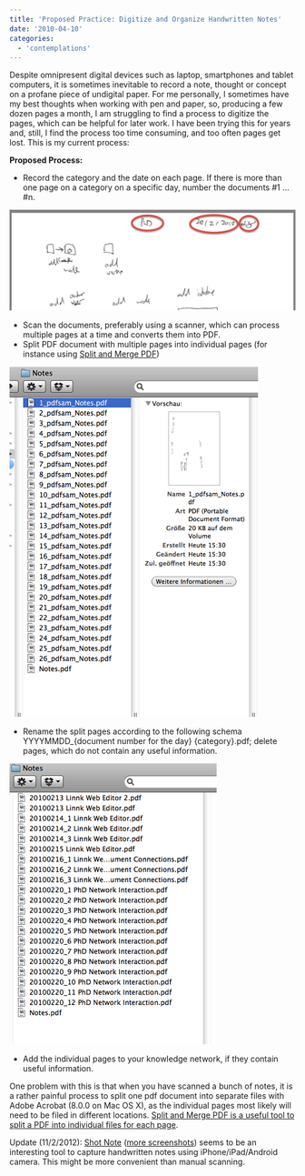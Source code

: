 ```yaml
---
title: 'Proposed Practice: Digitize and Organize Handwritten Notes'
date: '2010-04-10'
categories:
  - 'contemplations'
---
```


Despite omnipresent digital devices such as laptop, smartphones and tablet computers, it is sometimes inevitable to record a note, thought or concept on a profane piece of undigital paper. For me personally, I sometimes have my best thoughts when working with pen and paper, so, producing a few dozen pages a month, I am struggling to find a process to digitize the pages, which can be helpful for later work. I have been trying this for years and, still, I find the process too time consuming, and too often pages get lost. This is my current process:

**Proposed Process:**

- Record the category and the date on each page. If there is more than one page on a category on a specific day, number the documents #1 ... #n.

![wpid-bildschirmfoto2010-04-10um16-09-17.png](images/wpid-bildschirmfoto2010-04-10um16-09-17.png)

- Scan the documents, preferably using a scanner, which can process multiple pages at a time and converts them into PDF.
- Split PDF document with multiple pages into individual pages (for instance using [Split and Merge PDF](http://maxrohde.com/2010/04/10/software-pdf-split-and-merge/))

![wpid-bildschirmfoto2010-04-10um15-30-561.png](images/wpid-bildschirmfoto2010-04-10um15-30-561.png)

- Rename the split pages according to the following schema YYYYMMDD\_{document number for the day} {category}.pdf; delete pages, which do not contain any useful information.

![wpid-bildschirmfoto2010-04-10um16-04-45.png](images/wpid-bildschirmfoto2010-04-10um16-04-45.png)

- Add the individual pages to your knowledge network, if they contain useful information.

One problem with this is that when you have scanned a bunch of notes, it is a rather painful process to split one pdf document into separate files with Adobe Acrobat (8.0.0 on Mac OS X), as the individual pages most likely will need to be filed in different locations. [Split and Merge PDF is a useful tool to split a PDF into individual files for each page](http://maxrohde.com/2010/04/10/software-pdf-split-and-merge/).

Update (11/2/2012): [Shot Note](http://www.wired.com/gadgetlab/2011/02/shot-note-paper-pads-designed-to-be-scanned-by-iphone/) ([more screenshots](http://kenjiair.blogspot.co.nz/2012/01/iphoneandroidshot-noteevernote.html)) seems to be an interesting tool to capture handwritten notes using iPhone/iPad/Android camera. This might be more convenient than manual scanning.
